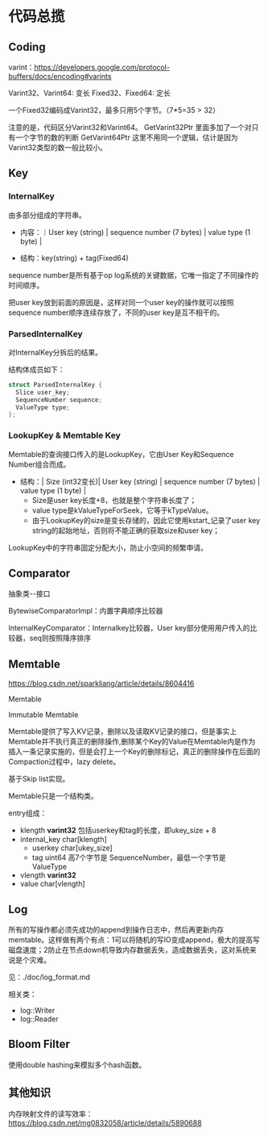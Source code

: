# 代码总揽

## Coding

varint：<https://developers.google.com/protocol-buffers/docs/encoding#varints>

Varint32、Varint64: 变长
Fixed32、Fixed64: 定长

一个Fixed32编码成Varint32，最多只用5个字节。（7*5=35 > 32）

注意的是，代码区分Varint32和Varint64。
GetVarint32Ptr 里面多加了一个对只有一个字节的数的判断
GetVarint64Ptr
这里不用同一个逻辑，估计是因为Varint32类型的数一般比较小。

## Key

### InternalKey

由多部分组成的字符串。

- 内容：｜User key (string) | sequence number (7 bytes) | value type (1 byte) |

- 结构：key(string) + tag(Fixed64)

sequence number是所有基于op log系统的关键数据，它唯一指定了不同操作的时间顺序。

把user key放到前面的原因是，这样对同一个user key的操作就可以按照sequence number顺序连续存放了，不同的user key是互不相干的。

### ParsedInternalKey

对InternalKey分拆后的结果。

结构体成员如下：

```cpp
struct ParsedInternalKey {
  Slice user_key;
  SequenceNumber sequence;
  ValueType type;
};
```

### LookupKey & Memtable Key

Memtable的查询接口传入的是LookupKey，它由User Key和Sequence Number组合而成。

- 结构：| Size (int32变长)| User key (string) | sequence number (7 bytes) | value type (1 byte) |
  - Size是user key长度+8，也就是整个字符串长度了；
  - value type是kValueTypeForSeek，它等于kTypeValue。
  - 由于LookupKey的size是变长存储的，因此它使用kstart_记录了user key string的起始地址，否则将不能正确的获取size和user key；

LookupKey中的字符串固定分配大小，防止小空间的频繁申请。

## Comparator

抽象类--接口

BytewiseComparatorImpl：内置字典顺序比较器

InternalKeyComparator：Internalkey比较器，User key部分使用用户传入的比较器，seq则按照降序排序

## Memtable

<https://blog.csdn.net/sparkliang/article/details/8604416>

Memtable

Immutable Memtable

Memtable提供了写入KV记录，删除以及读取KV记录的接口，但是事实上Memtable并不执行真正的删除操作,删除某个Key的Value在Memtable内是作为插入一条记录实施的，但是会打上一个Key的删除标记，真正的删除操作在后面的 Compaction过程中，lazy delete。

基于Skip list实现。

Memtable只是一个结构类。



entry组成：

- klength  **varint32**      包括userkey和tag的长度，即ukey_size + 8
- internal_key char[klength]
  - userkey  char[ukey_size]
  - tag      uint64   高7个字节是 SequenceNumber，最低一个字节是 ValueType
- vlength  **varint32**
- value    char[vlength]

## Log

所有的写操作都必须先成功的append到操作日志中，然后再更新内存memtable。这样做有两个有点：1可以将随机的写IO变成append，极大的提高写磁盘速度；2防止在节点down机导致内存数据丢失，造成数据丢失，这对系统来说是个灾难。

见：./doc/log_format.md

相关类：

- log::Writer
- log::Reader

## Bloom Filter

使用double hashing来模拟多个hash函数。

## 其他知识

内存映射文件的读写效率：https://blog.csdn.net/mg0832058/article/details/5890688























